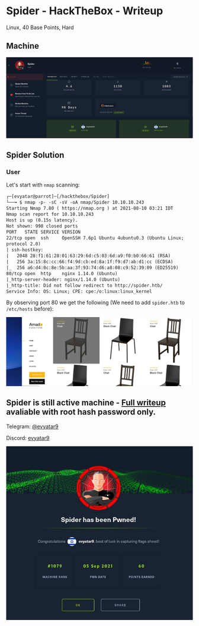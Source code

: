 # Spider - HackTheBox - Writeup
Linux, 40 Base Points, Hard

## Machine

![‏‏Spider.JPG](images/Spider.JPG)


## Spider Solution


### User

Let's start with ```nmap``` scanning:

```console
┌─[evyatar@parrot]─[/hackthebox/Spider]
└──╼ $ nmap -p- -sC -sV -oA nmap/Spider 10.10.10.243
Starting Nmap 7.80 ( https://nmap.org ) at 2021-08-10 03:21 IDT
Nmap scan report for 10.10.10.243
Host is up (0.15s latency).
Not shown: 998 closed ports
PORT   STATE SERVICE VERSION
22/tcp open  ssh     OpenSSH 7.6p1 Ubuntu 4ubuntu0.3 (Ubuntu Linux; protocol 2.0)
| ssh-hostkey: 
|   2048 28:f1:61:28:01:63:29:6d:c5:03:6d:a9:f0:b0:66:61 (RSA)
|   256 3a:15:8c:cc:66:f4:9d:cb:ed:8a:1f:f9:d7:ab:d1:cc (ECDSA)
|_  256 a6:d4:0c:8e:5b:aa:3f:93:74:d6:a8:08:c9:52:39:09 (ED25519)
80/tcp open  http    nginx 1.14.0 (Ubuntu)
|_http-server-header: nginx/1.14.0 (Ubuntu)
|_http-title: Did not follow redirect to http://spider.htb/
Service Info: OS: Linux; CPE: cpe:/o:linux:linux_kernel

```

By observing port 80 we get the following (We need to add ```spider.htb``` to ```/etc/hosts``` before):

![port80.JPG](images/port80.JPG)


## Spider is still active machine - [Full writeup](Spider-Writeup.pdf) avaliable with root hash password only.

Telegram: [@evyatar9](https://t.me/evyatar9)

Discord: [evyatar9](https://discordapp.com/users/812805349815091251)

![pwn.JPG](images/pwn.JPG)
